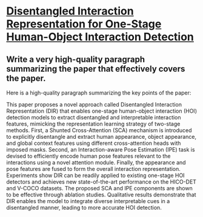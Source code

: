# [Disentangled Interaction Representation for One-Stage Human-Object   Interaction Detection](https://arxiv.org/abs/2312.01713)

## Write a very high-quality paragraph summarizing the paper that effectively covers the paper.

 Here is a high-quality paragraph summarizing the key points of the paper:

This paper proposes a novel approach called Disentangled Interaction Representation (DIR) that enables one-stage human-object interaction (HOI) detection models to extract disentangled and interpretable interaction features, mimicking the representation learning strategy of two-stage methods. First, a Shunted Cross-Attention (SCA) mechanism is introduced to explicitly disentangle and extract human appearance, object appearance, and global context features using different cross-attention heads with imposed masks. Second, an Interaction-aware Pose Estimation (IPE) task is devised to efficiently encode human pose features relevant to the interactions using a novel attention module. Finally, the appearance and pose features are fused to form the overall interaction representation. Experiments show DIR can be readily applied to existing one-stage HOI detectors and achieves new state-of-the-art performance on the HICO-DET and V-COCO datasets. The proposed SCA and IPE components are shown to be effective through ablation studies. Qualitative results demonstrate that DIR enables the model to integrate diverse interpretable cues in a disentangled manner, leading to more accurate HOI detection.
